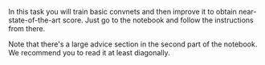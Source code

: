 In this task you will train basic convnets and then improve it to obtain near-state-of-the-art score. Just go to the notebook and follow the instructions from there.

Note that there's a large advice section in the second part of the notebook. We recommend you to read it at least diagonally.
